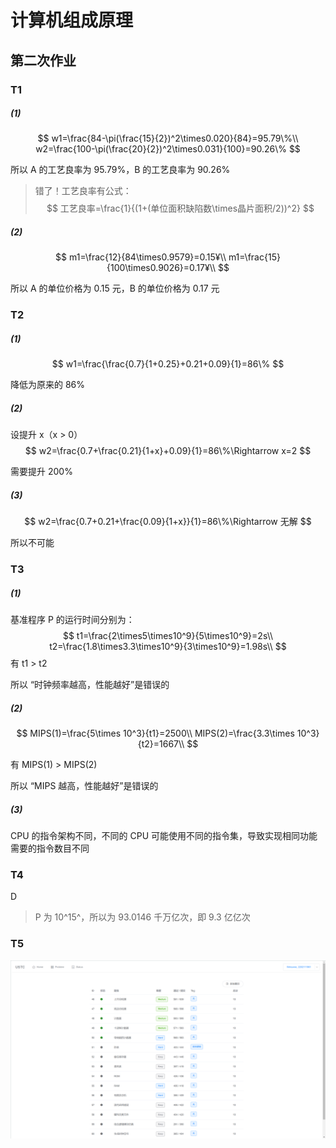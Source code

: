 # 计算机组成原理

## 第二次作业

### T1

##### (1)

$$
w1=\frac{84-\pi(\frac{15}{2})^2\times0.020}{84}=95.79\%\\
w2=\frac{100-\pi(\frac{20}{2})^2\times0.031}{100}=90.26\%
$$

所以 A 的工艺良率为 95.79%，B 的工艺良率为 90.26%

> 错了！工艺良率有公式：
> $$
> 工艺良率=\frac{1}{(1+(单位面积缺陷数\times晶片面积/2))^2}
> $$

##### (2)

$$
m1=\frac{12}{84\times0.9579}=0.15¥\\
m1=\frac{15}{100\times0.9026}=0.17¥\\
$$

所以 A 的单位价格为 0.15 元，B 的单位价格为 0.17 元

### T2

##### (1)

$$
w1=\frac{\frac{0.7}{1+0.25}+0.21+0.09}{1}=86\%
$$

降低为原来的 86%

##### (2)

设提升 x（x > 0）
$$
w2=\frac{0.7+\frac{0.21}{1+x}+0.09}{1}=86\%\Rightarrow x=2
$$

需要提升 200%

##### (3)

$$
w2=\frac{0.7+0.21+\frac{0.09}{1+x}}{1}=86\%\Rightarrow 无解
$$

所以不可能

### T3

##### (1)

基准程序 P 的运行时间分别为：
$$
t1=\frac{2\times5\times10^9}{5\times10^9}=2s\\
t2=\frac{1.8\times3.3\times10^9}{3\times10^9}=1.98s\\
$$
有 t1 > t2

所以 “时钟频率越高，性能越好”是错误的

##### (2)

$$
MIPS(1)=\frac{5\times 10^3}{t1}=2500\\
MIPS(2)=\frac{3.3\times 10^3}{t2}=1667\\
$$

有 MIPS(1) > MIPS(2)

所以 “MIPS 越高，性能越好”是错误的

##### (3)

CPU 的指令架构不同，不同的 CPU 可能使用不同的指令集，导致实现相同功能需要的指令数目不同

### T4

D

> P 为 10^15^，所以为 93.0146 千万亿次，即 9.3 亿亿次

### T5

![image-20230318172318006](./hw2.assets/image-20230318172318006.png)